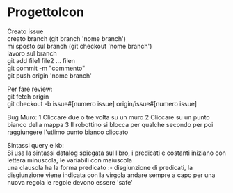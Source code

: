 # ProgettoIcon

  Creato issue  
  creato branch (git branch 'nome branch')  
  mi sposto sul branch (git checkout 'nome branch')    
  lavoro sul branch  
  git add file1 file2 ... filen  
  git commit -m "commento"  
  git push origin 'nome branch' 
  
  Per fare review:  
  git fetch origin  
  git checkout -b issue#[numero issue] origin/issue#[numero issue]  


Bug Muro:
  1 Cliccare due o tre volta su un muro
  2 Cliccare su un punto bianco della mappa
  3 Il robottino si blocca per qualche secondo per poi raggiungere l'utlimo punto bianco cliccato
  
  
Sintassi query e kb:  
  Si usa la sintassi datalog spiegata sul libro, i predicati e costanti iniziano con lettera minuscola, le variabili con maiuscola  
  una clausola ha la forma predicato :- disgiunzione di predicati, la disgiunzione viene indicata con la virgola
  andare sempre a capo per una nuova regola 
  le regole devono essere 'safe'
